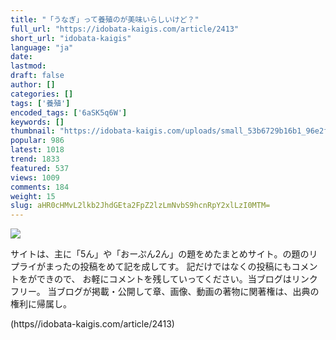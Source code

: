 ```yaml
---
title: "「うなぎ」って養殖のが美味いらしいけど？"
full_url: "https://idobata-kaigis.com/article/2413"
short_url: "idobata-kaigis"
language: "ja"
date: 
lastmod: 
draft: false
author: []
categories: []
tags: ['養殖']
encoded_tags: ['6aSK5q6W']
keywords: []
thumbnail: "https://idobata-kaigis.com/uploads/small_53b6729b16b1_96e2fe8c23.jpg"
popular: 986
latest: 1018
trend: 1833
featured: 537
views: 1009
comments: 184
weight: 15
slug: aHR0cHMvL2lkb2JhdGEta2FpZ2lzLmNvbS9hcnRpY2xlLzI0MTM=
---
```


![](https://idobata-kaigis.com/uploads/small_53b6729b16b1_96e2fe8c23.jpg)

サイトは、主に「5ん」や「おーぷん2ん」の題をめたまとめサイト。の題のリプライがまったの投稿をめて記を成してす。 記だけではなくの投稿にもコメントをができので、 お軽にコメントを残していってください。当ブログはリンクフリー。 当ブログが掲載・公開して章、画像、動画の著物に関著権は、出典の権利に帰属し。

(https//idobata-kaigis.com/article/2413)
